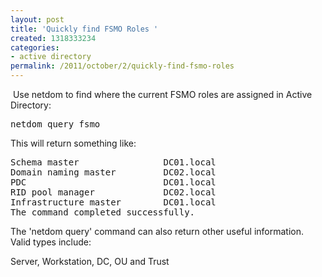 ```yaml
---
layout: post
title: 'Quickly find FSMO Roles '
created: 1318333234
categories:
- active directory
permalink: /2011/october/2/quickly-find-fsmo-roles
---
```

<p>&nbsp;Use netdom to find where the current FSMO roles are assigned in Active Directory:</p>
<pre>
netdom query fsmo</pre>
<p>This will return something like:</p>
<pre>
Schema master               <span class="Apple-tab-span" style="white-space:pre"> </span>DC01.local
Domain naming master        <span class="Apple-tab-span" style="white-space:pre"> </span>DC02.local
PDC                         <span class="Apple-tab-span" style="white-space:pre"> </span>DC01.local
RID pool manager            <span class="Apple-tab-span" style="white-space:pre"> </span>DC02.local
Infrastructure master       <span class="Apple-tab-span" style="white-space:pre"> </span>DC01.local
The command completed successfully.</pre>
<p>The 'netdom query' command can also return other useful information. Valid types include:</p>
<p>Server,&nbsp;Workstation,&nbsp;DC,&nbsp;OU and&nbsp;Trust</p>
<p>&nbsp;</p>
<p>&nbsp;</p>
